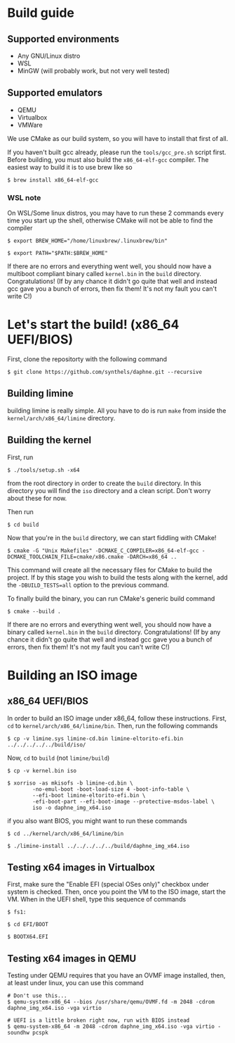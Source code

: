 # Build guide

## Supported environments
* Any GNU/Linux distro
* WSL
* MinGW (will probably work, but not very well tested)

## Supported emulators
* QEMU
* Virtualbox
* VMWare

We use CMake as our build system, so you will have to install that first of all.

If you haven't built gcc already, please run the `tools/gcc_pre.sh` script first.
Before building, you must also build the `x86_64-elf-gcc` compiler. The easiest way to build it is to use brew like so

```
$ brew install x86_64-elf-gcc
```

### WSL note
On WSL/Some linux distros, you may have to run these 2 commands every time you start up the shell, otherwise CMake will not be able to find the compiler

```
$ export BREW_HOME="/home/linuxbrew/.linuxbrew/bin"
```

```
$ export PATH="$PATH:$BREW_HOME"
```

If there are no errors and everything went well, you should now have a multiboot compliant binary called `kernel.bin` in the `build` directory. Congratulations! (If by any chance it didn't go quite that well and instead gcc gave you a bunch of errors, then fix them! It's not my fault you can't write C!)

# Let's start the build! (x86_64 UEFI/BIOS)
First, clone the repositorty with the following command

```
$ git clone https://github.com/synthels/daphne.git --recursive
```

## Building limine
building limine is really simple. All you have to do is run `make` from inside the `kernel/arch/x86_64/limine` directory.

## Building the kernel
First, run

```
$ ./tools/setup.sh -x64
```

from the root directory in order to create the `build` directory. In this directory you will find the `iso` directory and a clean script. Don't worry about these for now.

Then run

```
$ cd build
```

Now that you're in the `build` directory, we can start fiddling with CMake!

```
$ cmake -G "Unix Makefiles" -DCMAKE_C_COMPILER=x86_64-elf-gcc -DCMAKE_TOOLCHAIN_FILE=cmake/x86.cmake -DARCH=x86_64 ..
```

This command will create all the necessary files for CMake to build the project. If by this stage you wish to build the tests along with the kernel, add the `-DBUILD_TESTS=all` option to the previous command.

To finally build the binary, you can run CMake's generic build command

```
$ cmake --build .
```

If there are no errors and everything went well, you should now have a binary called `kernel.bin` in the `build` directory. Congratulations! (If by any chance it didn't go quite that well and instead gcc gave you a bunch of errors, then fix them! It's not my fault you can't write C!)

# Building an ISO image

## x86_64 UEFI/BIOS
In order to build an ISO image under x86_64, follow these instructions.
First, `cd` to `kernel/arch/x86_64/limine/bin`. Then, run the following commands

```
$ cp -v limine.sys limine-cd.bin limine-eltorito-efi.bin ../../../../../build/iso/
```

Now, `cd` to `build` (not `limine/build`)

```
$ cp -v kernel.bin iso

$ xorriso -as mkisofs -b limine-cd.bin \
        -no-emul-boot -boot-load-size 4 -boot-info-table \
        --efi-boot limine-eltorito-efi.bin \
        -efi-boot-part --efi-boot-image --protective-msdos-label \
        iso -o daphne_img_x64.iso
```

if you also want BIOS, you might want to run these commands

```
$ cd ../kernel/arch/x86_64/limine/bin

$ ./limine-install ../../../../../build/daphne_img_x64.iso
```

## Testing x64 images in Virtualbox
First, make sure the "Enable EFI (special OSes only)" checkbox under system is checked. Then, once
you point the VM to the ISO image, start the VM. When in the UEFI shell, type this sequence of commands

```
$ fs1:

$ cd EFI/BOOT

$ BOOTX64.EFI
```

## Testing x64 images in QEMU
Testing under QEMU requires that you have an OVMF image installed, then, at least under linux, you can use
this command

```
# Don't use this...
$ qemu-system-x86_64 --bios /usr/share/qemu/OVMF.fd -m 2048 -cdrom daphne_img_x64.iso -vga virtio

# UEFI is a little broken right now, run with BIOS instead
$ qemu-system-x86_64 -m 2048 -cdrom daphne_img_x64.iso -vga virtio -soundhw pcspk
```
